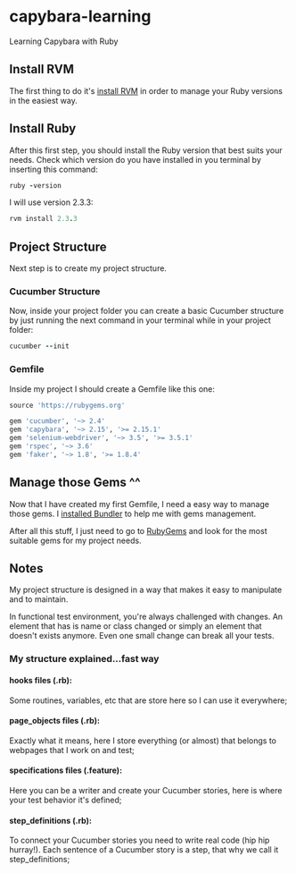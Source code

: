 # capybara-learning
Learning Capybara with Ruby

## Install RVM

The first thing to do it's [install RVM](https://rvm.io/rvm/install) in order to manage your Ruby versions in the easiest way.

## Install Ruby
After this first step, you should install the Ruby version that best suits your needs.
Check which version do you have installed in you terminal by inserting this command:

```ruby
ruby -version
```
I will use version 2.3.3:

```ruby
rvm install 2.3.3
```
## Project Structure

Next step is to create my project structure.

### Cucumber Structure

Now, inside your project folder you can create a basic Cucumber structure by just running the next command in your terminal while in your project folder:
```ruby
cucumber --init
```

### Gemfile
Inside my project I should create a Gemfile like this one:

```ruby
source 'https://rubygems.org'

gem 'cucumber', '~> 2.4'
gem 'capybara', '~> 2.15', '>= 2.15.1'
gem 'selenium-webdriver', '~> 3.5', '>= 3.5.1'
gem 'rspec', '~> 3.6'
gem 'faker', '~> 1.8', '>= 1.8.4'
```
## Manage those Gems ^^

Now that I have created my first Gemfile, I need a easy way to manage those gems.
I [installed Bundler](http://bundler.io/) to help me with gems management.

After all this stuff, I just need to go to [RubyGems](https://rubygems.org/) and look for the most suitable gems for my project needs.

## Notes

My project structure is designed in a way that makes it easy to manipulate and to maintain.

In functional test environment, you're always challenged with changes. An element that has is name or class changed or simply an element that doesn't exists anymore. Even one small change can break all your tests.

### My structure explained...fast way

#### hooks files (.rb):
Some routines, variables, etc that are store here so I can use it everywhere;
#### page_objects files (.rb):
Exactly what it means, here I store everything (or almost) that belongs to webpages that I work on and test;
#### specifications files (.feature):
Here you can be a writer and create your Cucumber stories, here is where your test behavior it's defined;
#### step_definitions (.rb):
To connect your Cucumber stories you need to write real code (hip hip hurray!). Each sentence of a Cucumber story is a step, that why we call it step_definitions;
